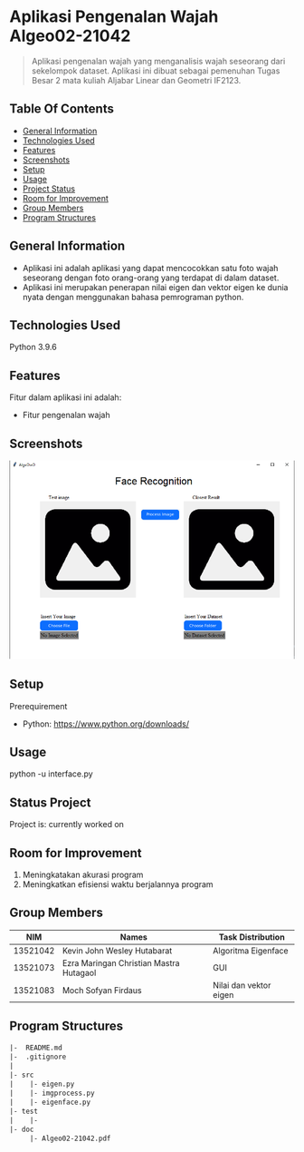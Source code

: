 # Aplikasi Pengenalan Wajah Algeo02-21042

> Aplikasi pengenalan wajah yang menganalisis wajah seseorang dari sekelompok dataset. Aplikasi ini dibuat sebagai pemenuhan Tugas Besar 2 mata kuliah Aljabar Linear dan Geometri IF2123.

## Table Of Contents
* [General Information](#general-information)
* [Technologies Used](#technologies-used)
* [Features](#features)
* [Screenshots](#screenshots)
* [Setup](#setup)
* [Usage](#penggunaan)
* [Project Status](#status-project)
* [Room for Improvement](#room-for-improvement)
* [Group Members](#group-members)
* [Program Structures](#program-structures)

## General Information
- Aplikasi ini adalah aplikasi yang dapat mencocokkan satu foto wajah seseorang dengan foto orang-orang yang terdapat di dalam dataset.
- Aplikasi ini merupakan penerapan nilai eigen dan vektor eigen ke dunia nyata dengan menggunakan bahasa pemrograman python.

## Technologies Used
Python 3.9.6

## Features
Fitur dalam aplikasi ini adalah:
- Fitur pengenalan wajah

## Screenshots
![Tampilan Awal](./src/tampilan.png)

## Setup
Prerequirement
- Python: https://www.python.org/downloads/

## Usage
python -u interface.py

## Status Project
Project is: currently worked on

## Room for Improvement
1. Meningkatakan akurasi program
2. Meningkatkan efisiensi waktu berjalannya program

## Group Members

| NIM        | Names                                     | Task Distribution              |
| -----------| ----------------------------------------- |--------------------------------|
| 13521042   | Kevin John Wesley Hutabarat               | Algoritma Eigenface            |
| 13521073   | Ezra Maringan Christian Mastra Hutagaol   | GUI                            |
| 13521083   | Moch Sofyan Firdaus                       | Nilai dan vektor eigen         |

## Program Structures
```
|-  README.md
|-  .gitignore
|
|- src
|    |- eigen.py
|    |- imgprocess.py
|    |- eigenface.py
|- test
|    |-
|- doc
     |- Algeo02-21042.pdf
```

